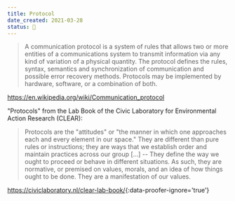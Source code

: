```yaml
---
title: Protocol
date_created: 2021-03-28
status: 🌻
---
```


> A communication protocol is a system of rules that allows two or more entities of a communications system to transmit information via any kind of variation of a physical quantity. The protocol defines the rules, syntax, semantics and synchronization of communication and possible error recovery methods. Protocols may be implemented by hardware, software, or a combination of both.

<https://en.wikipedia.org/wiki/Communication_protocol>

"Protocols" from the Lab Book of the Civic Laboratory for Environmental Action Research (CLEAR):

> Protocols are the "attitudes" or "the manner in which one approaches each and every element in our space." They are different than pure rules or instructions; they are ways that we establish order and maintain practices across our group [...] -- They define the way we ought to proceed or behave in different situations. As such, they are normative, or premised on values, morals, and an idea of how things ought to be done. They are a manifestation of our values.

<https://civiclaboratory.nl/clear-lab-book/>{:data-proofer-ignore='true'}
